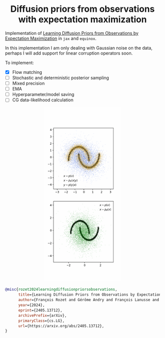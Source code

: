 <h1 align='center'>Diffusion priors from observations with expectation maximization</h1>

Implementation of [Learning Diffusion Priors from Observations by Expectation Maximization](https://arxiv.org/abs/2405.13712) in `jax` and `equinox`.

In this implementation I am only dealing with Gaussian noise on the data, perhaps I will add support for linear corruption operators soon.

To implement:
- [x] Flow matching
- [ ] Stochastic and deterministic posterior sampling
- [ ] Mixed precision
- [ ] EMA
- [ ] Hyperparameter/model saving
- [ ] CG data-likelihood calculation

<div align="center">
    <img src="assets/training.gif" width="50%">
</div>

```bibtex
@misc{rozet2024learningdiffusionpriorsobservations,
      title={Learning Diffusion Priors from Observations by Expectation Maximization}, 
      author={François Rozet and Gérôme Andry and François Lanusse and Gilles Louppe},
      year={2024},
      eprint={2405.13712},
      archivePrefix={arXiv},
      primaryClass={cs.LG},
      url={https://arxiv.org/abs/2405.13712}, 
}
```